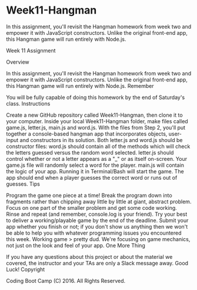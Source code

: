 # Week11-Hangman
In this assignment, you'll revisit the Hangman homework from week two and empower it with JavaScript constructors. Unlike the original front-end app, this Hangman game will run entirely with Node.js.

Week 11 Assignment

Overview

In this assignment, you'll revisit the Hangman homework from week two and empower it with JavaScript constructors. Unlike the original front-end app, this Hangman game will run entirely with Node.js.
Remember

You will be fully capable of doing this homework by the end of Saturday's class.
Instructions

Create a new GitHub repository called Week11-Hangman, then clone it to your computer.
Inside your local Week11-Hangman folder, make files called game.js, letter.js, main.js and word.js.
With the files from Step 2, you'll put together a console-based hangman app that incorporates objects, user-input and constructors in its solution.
Both letter.js and word.js should be constructor files:
word.js should contain all of the methods which will check the letters guessed versus the random word selected.
letter.js should control whether or not a letter appears as a "_" or as itself on-screen.
Your game.js file will randomly select a word for the player.
main.js will contain the logic of your app. Running it in Terminal/Bash will start the game.
The app should end when a player guesses the correct word or runs out of guesses.
Tips

Program the game one piece at a time! Break the program down into fragments rather than chipping away little by little at giant, abstract problem.
Focus on one part of the smaller problem and get some code working.
Rinse and repeat (and remember, console.log is your friend).
Try your best to deliver a working/playable game by the end of the deadline.
Submit your app whether you finish or not; if you don't show us anything then we won't be able to help you with whatever programming issues you encountered this week.
Working game > pretty dud. We're focusing on game mechanics, not just on the look and feel of your app.
One More Thing

If you have any questions about this project or about the material we covered, the instructor and your TAs are only a Slack message away.
Good Luck!
Copyright

Coding Boot Camp (C) 2016. All Rights Reserved.